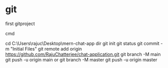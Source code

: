 # git
first gitproject

cmd

cd C:\Users\rajuc\Desktop\mern-chat-app
dir
git init
git status
git commit -m "Initial Files"
git remote add origin https://github.com/RajuChatterjee/chat-application.git
git branch -M main
git push -u origin main
or
git branch -M master
git push -u origin master
